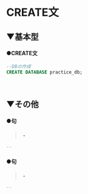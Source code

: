# CREATE文

## ▼基本型
#### ●CREATE文
```sql
--DBの作成
CREATE DATABASE practice_db;
```
<br>

## ▼その他
#### ●句
>・
```sql
--

```

#### ●句
>・
```sql
--

```

